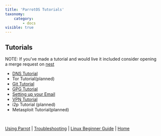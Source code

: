 ```yaml
---
title: 'ParrotOS Tutorials'
taxonomy:
    category:
        - docs
visible: true
---
```


## Tutorials

NOTE: If you've made a tutorial and would live it included consider opening a merge request on [nest](https://nest.parrotsec.org/parrot-organization/documentation/)
- [DNS Tutorial](dns.md)
- Tor Tutorial(planned)
- [Git Tutorial](git.md)
- [GPG Tutorial](gpg.md)
- [Setting up your Email](email.md)
- [VPN Tutorial](vpns.md)
- i2p Tutorial (planned)
- Metasploit Tutorial(planned)


&nbsp;

[Using Parrot](https://www.parrotsec.org/docs/info/start/) | [Troubleshooting](https://www.parrotsec.org/docs/trbl/start/) | [Linux Beginner Guide](https://www.parrotsec.org/docs/library/lbg-basics/) | [Home](https://www.parrotsec.org/docs/)